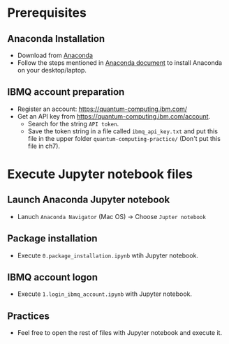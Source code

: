 # Prerequisites
## Anaconda Installation
- Download from [Anaconda](https://www.anaconda.com/products/distribution)
- Follow the steps mentioned in [Anaconda document](https://docs.anaconda.com/anaconda/install/index.html) to install Anaconda on your desktop/laptop.
## IBMQ account preparation
- Register an account: https://quantum-computing.ibm.com/
- Get an API key from https://quantum-computing.ibm.com/account. 
  - Search for the string `API token`. 
  - Save the token string in a file called `ibmq_api_key.txt` and put this file in the upper folder `quantum-computing-practice/` (Don't put this file in ch7).  
# Execute Jupyter notebook files 
## Launch Anaconda Jupyter notebook
- Lanuch `Anaconda Navigator` (Mac OS) -> Choose `Jupter notebook`
## Package installation
- Execute `0.package_installation.ipynb` wtih Jupyter notebook.
## IBMQ account logon
- Execute `1.login_ibmq_account.ipynb` with Jupyter notebook.
## Practices
- Feel free to open the rest of files with Jupyter notebook and execute it.

